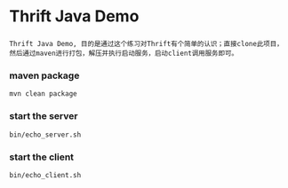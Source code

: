 # Thrift Java Demo

###
	Thrift Java Demo, 目的是通过这个练习对Thrift有个简单的认识；直接clone此项目，然后通过maven进行打包，解压并执行启动服务，启动client调用服务即可。

### maven package
	mvn clean package

### start the server
    bin/echo_server.sh
    
### start the client
	bin/echo_client.sh